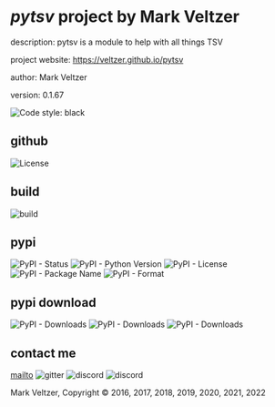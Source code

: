 # *pytsv* project by Mark Veltzer

description: pytsv is a module to help with all things TSV

project website: https://veltzer.github.io/pytsv

author: Mark Veltzer

version: 0.1.67

![Code style: black](https://img.shields.io/badge/code%20style-black-000000.svg)

## github

![License](https://img.shields.io/github/license/veltzer/pytconf)

## build

![build](https://github.com/veltzer/pytsv/workflows/build/badge.svg)

## pypi

![PyPI - Status](https://img.shields.io/pypi/status/pytsv)
![PyPI - Python Version](https://img.shields.io/pypi/pyversions/pytsv)
![PyPI - License](https://img.shields.io/pypi/l/pytsv)
![PyPI - Package Name](https://img.shields.io/pypi/v/pytsv)
![PyPI - Format](https://img.shields.io/pypi/format/pytsv)

## pypi download

![PyPI - Downloads](https://img.shields.io/pypi/dd/pytsv)
![PyPI - Downloads](https://img.shields.io/pypi/dw/pytsv)
![PyPI - Downloads](https://img.shields.io/pypi/dm/pytsv)



## contact me
[mailto](mailto:mark.veltzer@gmail.com)
![gitter](https://img.shields.io/gitter/room/veltzer/mark.veltzer)
![discord](https://img.shields.io/discord/719336281624281119)
![discord](https://img.shields.io/discord/719336282194444302)

Mark Veltzer, Copyright © 2016, 2017, 2018, 2019, 2020, 2021, 2022
